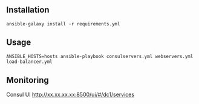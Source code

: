 Installation
------------

    ansible-galaxy install -r requirements.yml

Usage
------------

    ANSIBLE_HOSTS=hosts ansible-playbook consulservers.yml webservers.yml load-balancer.yml

Monitoring
------------

Consul UI
http://xx.xx.xx.xx:8500/ui/#/dc1/services
